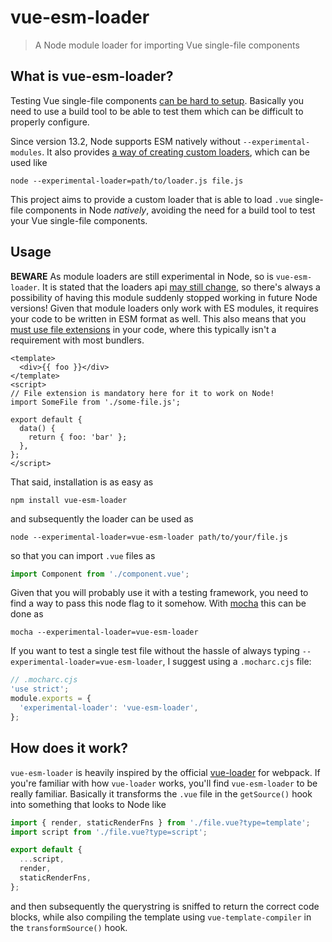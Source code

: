 # vue-esm-loader

> A Node module loader for importing Vue single-file components

## What is vue-esm-loader?

Testing Vue single-file components [can be hard to setup](https://vue-test-utils.vuejs.org/installation/#using-other-test-runners).
Basically you need to use a build tool to be able to test them which can be difficult to properly configure.

Since version 13.2, Node supports ESM natively without `--experimental-modules`.
It also provides [a way of creating custom loaders](https://nodejs.org/api/esm.html#esm_experimental_loaders), which can be used like
```
node --experimental-loader=path/to/loader.js file.js
```

This project aims to provide a custom loader that is able to load `.vue` single-file components in Node *natively*, avoiding the need for a build tool to test your Vue single-file components.

## Usage

**BEWARE** As module loaders are still experimental in Node, so is `vue-esm-loader`.
It is stated that the loaders api [may still change](https://nodejs.org/api/esm.html#esm_experimental_loaders), so there's always a possibility of having this module suddenly stopped working in future Node versions!
Given that module loaders only work with ES modules, it requires your code to be written in ESM format as well.
This also means that you [must use file extensions](https://nodejs.org/api/esm.html#esm_mandatory_file_extensions) in your code, where this typically isn't a requirement with most bundlers.
```vue
<template>
  <div>{{ foo }}</div>
</template>
<script>
// File extension is mandatory here for it to work on Node!
import SomeFile from './some-file.js';

export default {
  data() {
    return { foo: 'bar' };
  },
};
</script>
```

That said, installation is as easy as
```
npm install vue-esm-loader
```
and subsequently the loader can be used as
```
node --experimental-loader=vue-esm-loader path/to/your/file.js
```
so that you can import `.vue` files as
```js
import Component from './component.vue';
```

Given that you will probably use it with a testing framework, you need to find a way to pass this node flag to it somehow.
With [mocha](https://www.npmjs.com/package/mocha) this can be done as
```
mocha --experimental-loader=vue-esm-loader
```

If you want to test a single test file without the hassle of always typing `--experimental-loader=vue-esm-loader`, I suggest using a `.mocharc.cjs` file:
```js
// .mocharc.cjs
'use strict';
module.exports = {
  'experimental-loader': 'vue-esm-loader',
};
```

## How does it work?

`vue-esm-loader` is heavily inspired by the official [vue-loader](https://www.npmjs.com/package/vue-loader) for webpack.
If you're familiar with how `vue-loader` works, you'll find `vue-esm-loader` to be really familiar.
Basically it transforms the `.vue` file in the `getSource()` hook into something that looks to Node like
```js
import { render, staticRenderFns } from './file.vue?type=template';
import script from './file.vue?type=script';

export default {
  ...script,
  render,
  staticRenderFns,
};
```
and then subsequently the querystring is sniffed to return the correct code blocks, while also compiling the template using `vue-template-compiler` in the `transformSource()` hook.
